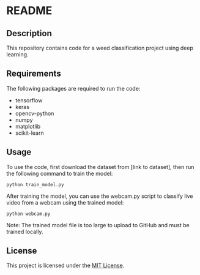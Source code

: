 # README

## Description

This repository contains code for a weed classification project using deep learning.

## Requirements

The following packages are required to run the code:

* tensorflow
* keras
* opencv-python
* numpy
* matplotlib
* scikit-learn

## Usage

To use the code, first download the dataset from [link to dataset], then run the following command to train the model:

```python train_model.py``` 

After training the model, you can use the webcam.py script to classify live video from a webcam using the trained model:

```python webcam.py``` 

Note: The trained model file is too large to upload to GitHub and must be trained locally.

## License

This project is licensed under the [MIT License](LICENSE).
